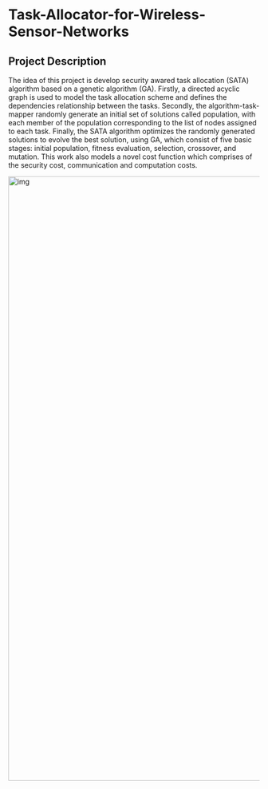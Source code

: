 # Task-Allocator-for-Wireless-Sensor-Networks

## Project Description
The idea of this project is develop security awared task allocation (SATA) algorithm based on a genetic algorithm (GA). Firstly, a directed acyclic graph is used to model the task allocation scheme and defines the dependencies relationship between the tasks. Secondly, the algorithm-task-mapper randomly generate an initial set of solutions called population, with each member of the population corresponding to the list of nodes assigned to each task. Finally, the SATA algorithm optimizes the randomly generated solutions to evolve the best solution, using GA, which consist of five basic stages: initial population, fitness evaluation, selection, crossover, and mutation. This work also models a novel cost function which comprises of the security cost, communication and computation costs.

<img width="1211" alt="img" src="https://user-images.githubusercontent.com/42512190/89712112-096e5d80-d98f-11ea-8ad8-c589e02c2dd8.png">
